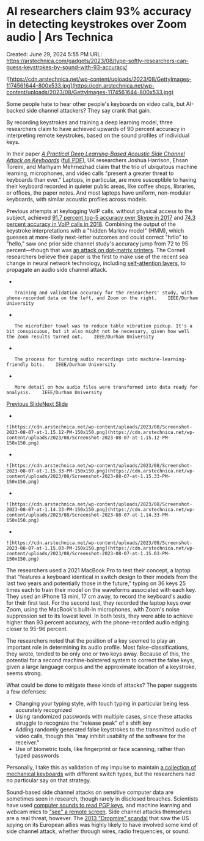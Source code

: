 # AI researchers claim 93% accuracy in detecting keystrokes over Zoom audio | Ars Technica

Created: June 29, 2024 5:55 PM
URL: https://arstechnica.com/gadgets/2023/08/type-softly-researchers-can-guess-keystrokes-by-sound-with-93-accuracy/

![https://cdn.arstechnica.net/wp-content/uploads/2023/08/GettyImages-1174561644-800x533.jpg](https://cdn.arstechnica.net/wp-content/uploads/2023/08/GettyImages-1174561644-800x533.jpg)

Some people hate to hear other people's keyboards on video calls, but AI-backed side channel attackers? They say crank that gain.

By recording keystrokes and training a deep learning model, three researchers claim to have achieved upwards of 90 percent accuracy in interpreting remote keystrokes, based on the sound profiles of individual keys.

In their paper [*A Practical Deep Learning-Based Acoustic Side Channel Attack on Keyboards*](https://ieeexplore.ieee.org/abstract/document/10190721) ([full PDF](https://arxiv.org/pdf/2308.01074.pdf)), UK researchers Joshua Harrison, Ehsan Toreini, and Marhyam Mehrnezhad claim that the trio of ubiquitous machine learning, microphones, and video calls "present a greater threat to keyboards than ever." Laptops, in particular, are more susceptible to having their keyboard recorded in quieter public areas, like coffee shops, libraries, or offices, the paper notes. And most laptops have uniform, non-modular keyboards, with similar acoustic profiles across models.

Previous attempts at keylogging VoIP calls, without physical access to the subject, achieved [91.7 percent top-5 accuracy over Skype in 2017](https://arxiv.org/pdf/1609.09359.pdf) and [74.3 percent accuracy in VoIP calls in 2018](https://dl.acm.org/doi/10.1145/3176258.3176341). Combining the output of the keystroke interpretations with a "hidden Markov model" (HMM), which guesses at more-likely next-letter outcomes and could correct "hrllo" to "hello," saw one prior side channel study's accuracy jump from 72 to 95 percent—though that was [an attack on dot-matrix printers](https://www.usenix.org/legacy/events/sec10/tech/full_papers/Backes.pdf). The Cornell researchers believe their paper is the first to make use of the recent sea change in neural network technology, including [self-attention layers](https://towardsdatascience.com/illustrated-self-attention-2d627e33b20a), to propagate an audio side channel attack.

- 
    
       Training and validation accuracy for the researchers' study, with phone-recorded data on the left, and Zoom on the right.    IEEE/Durham University  
    
- 
    
       The microfiber towel was to reduce table vibration pickup. It's a bit conspicuous, but it also might not be necessary, given how well the Zoom results turned out.    IEEE/Durham University  
    
- 
    
       The process for turning audio recordings into machine-learning-friendly bits.    IEEE/Durham University  
    
- 
    
       More detail on how audio files were transformed into data ready for analysis.    IEEE/Durham University  
    

[Previous SlideNext Slide](https://arstechnica.com/gadgets/2023/08/type-softly-researchers-can-guess-keystrokes-by-sound-with-93-accuracy/#)

- 
    
    ![https://cdn.arstechnica.net/wp-content/uploads/2023/08/Screenshot-2023-08-07-at-1.15.12-PM-150x150.png](https://cdn.arstechnica.net/wp-content/uploads/2023/08/Screenshot-2023-08-07-at-1.15.12-PM-150x150.png)
    
- 
    
    ![https://cdn.arstechnica.net/wp-content/uploads/2023/08/Screenshot-2023-08-07-at-1.15.33-PM-150x150.png](https://cdn.arstechnica.net/wp-content/uploads/2023/08/Screenshot-2023-08-07-at-1.15.33-PM-150x150.png)
    
- 
    
    ![https://cdn.arstechnica.net/wp-content/uploads/2023/08/Screenshot-2023-08-07-at-1.14.33-PM-150x150.png](https://cdn.arstechnica.net/wp-content/uploads/2023/08/Screenshot-2023-08-07-at-1.14.33-PM-150x150.png)
    
- 
    
    ![https://cdn.arstechnica.net/wp-content/uploads/2023/08/Screenshot-2023-08-07-at-1.15.03-PM-150x150.png](https://cdn.arstechnica.net/wp-content/uploads/2023/08/Screenshot-2023-08-07-at-1.15.03-PM-150x150.png)
    

The researchers used a 2021 MacBook Pro to test their concept, a laptop that "features a keyboard identical in switch design to their models from the last two years and potentially those in the future," typing on 36 keys 25 times each to train their model on the waveforms associated with each key. They used an iPhone 13 mini, 17 cm away, to record the keyboard's audio for their first test. For the second test, they recorded the laptop keys over Zoom, using the MacBook's built-in microphones, with Zoom's noise suppression set to its lowest level. In both tests, they were able to achieve higher than 93 percent accuracy, with the phone-recorded audio edging closer to 95-96 percent.

The researchers noted that the position of a key seemed to play an important role in determining its audio profile. Most false-classifications, they wrote, tended to be only one or two keys away. Because of this, the potential for a second machine-bolstered system to correct the false keys, given a large language corpus and the approximate location of a keystroke, seems strong.

What could be done to mitigate these kinds of attacks? The paper suggests a few defenses:

- Changing your typing style, with touch typing in particular being less accurately recognized
- Using randomized passwords with multiple cases, since these attacks struggle to recognize the "release peak" of a shift key
- Adding randomly generated false keystrokes to the transmitted audio of video calls, though this "may inhibit usability of the software for the receiver."
- Use of biometric tools, like fingerprint or face scanning, rather than typed passwords

Personally, I take this as validation of my impulse to maintain [a collection of mechanical keyboards](https://arstechnica.com/tag/mechanical-keyboards/) with different switch types, but the researchers had no particular say on that strategy.

Sound-based side channel attacks on sensitive computer data are sometimes seen in research, though rarely in disclosed breaches. Scientists have used [computer sounds to read PGP keys](https://arstechnica.com/information-technology/2013/12/new-attack-steals-e-mail-decryption-keys-by-capturing-computer-sounds/), and machine learning and webcam mics to ["see" a remote screen](https://arstechnica.com/information-technology/2018/08/researchers-find-way-to-spy-on-remote-screens-through-the-webcam-mic/). Side channel attacks themselves are a real threat, however. The [2013 "Dropmire" scandal](https://arstechnica.com/information-technology/2013/07/how-the-us-probably-spied-on-european-allies-encrypted-faxes/) that saw the US spying on its European allies was highly likely to have involved some kind of side channel attack, whether through wires, radio frequencies, or sound.